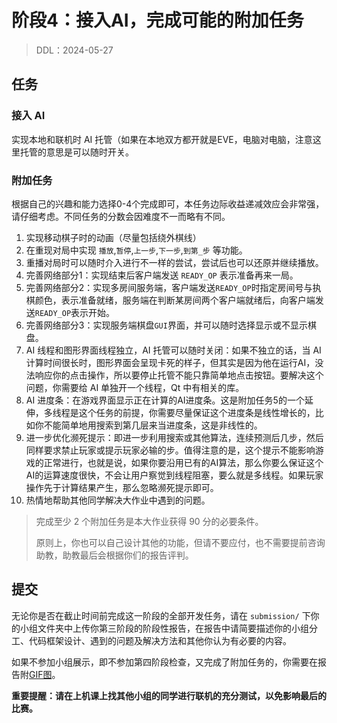 # 阶段4：接入AI，完成可能的附加任务

> DDL：2024-05-27

## 任务

### 接入 AI

实现本地和联机时 AI 托管（如果在本地双方都开就是EVE，电脑对电脑，注意这里托管的意思是可以随时开关。

### 附加任务

根据自己的兴趣和能力选择0-4个完成即可，本任务边际收益递减效应会非常强，请仔细考虑。不同任务的分数会因难度不一而略有不同。

1. 实现移动棋子时的动画（尽量包括绕外棋线）
2. 在重现对局中实现 `播放`,`暂停`,`上一步`,`下一步`,`到第_步` 等功能。
3. 重播对局时可以随时介入进行不一样的尝试，尝试后也可以还原并继续播放。
4. 完善网络部分1：实现结束后客户端发送 `READY_OP` 表示准备再来一局。
5. 完善网络部分2：实现多房间服务端，客户端发送`READY_OP`时指定房间号与执棋颜色，表示准备就绪，服务端在判断某房间两个客户端就绪后，向客户端发送`READY_OP`表示开始。
6. 完善网络部分3：实现服务端棋盘`GUI`界面，并可以随时选择显示或不显示棋盘。
7. AI 线程和图形界面线程独立，AI 托管可以随时关闭：如果不独立的话，当 AI 计算时间很长时，图形界面会呈现卡死的样子，但其实是因为他在运行AI，没法响应你的点击操作，所以要停止托管不能只靠简单地点击按钮。要解决这个问题，你需要给 AI 单独开一个线程，Qt 中有相关的库。
8. AI 进度条：在游戏界面显示正在计算的AI进度条。这是附加任务5的一个延伸，多线程是这个任务的前提，你需要尽量保证这个进度条是线性增长的，比如你不能简单地用搜索到第几层来当进度条，这是非线性的。
9. 进一步优化濒死提示：即进一步利用搜索或其他算法，连续预测后几步，然后同样要求禁止玩家或提示玩家必输的步。值得注意的是，这个提示不能影响游戏的正常进行，也就是说，如果你要沿用已有的AI算法，那么你要么保证这个AI的运算速度很快，不会让用户察觉到线程阻塞，要么就是多线程。如果玩家操作先于计算结果产生，那么忽略濒死提示即可。
10. 热情地帮助其他同学解决大作业中遇到的问题。

> 完成至少 2 个附加任务是本大作业获得 90 分的必要条件。
> 
> 原则上，你也可以自己设计其他的功能，但请不要应付，也不需要提前咨询助教，助教最后会根据你们的报告评判。

## 提交

无论你是否在截止时间前完成这一阶段的全部开发任务，请在 `submission/` 下你的小组文件夹中上传你第三阶段的阶段性报告，在报告中请简要描述你的小组分工、代码框架设计、遇到的问题及解决方法和其他你认为有必要的内容。

如果不参加小组展示，即不参加第四阶段检查，又完成了附加任务的，你需要在报告附[GIF图](https://www.screentogif.com/)。

**重要提醒：请在上机课上找其他小组的同学进行联机的充分测试，以免影响最后的比赛。**

